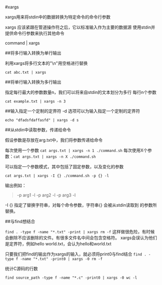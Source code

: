 #xargs

xargs用来将stdin中的数据转换为特定命令的命令行参数

xargs 应该紧跟在管道操作符之后，它以标准输入作为主要的数据源
使用stdin并提供命令行参数来执行其他命令

command | xargs

##将多行输入转换为单行输出

利用xargs将多行文本的"\n"用空格进行替换

`cat abc.txt | xargs`

##将单行输入转换为多行输出

指定每行最大的参数数量n，我们可以将来自stdin的文本划分为多行
每行n个参数

`cat example.txt | xargs -n 3`

##输入指定一个定制的定界符
-d 选项可以为输入指定一个定制的定界符

`echo "dfadsfdaffasfd" | xargs -d s`

##从stdin中读取参数，传递给命令

假设参数是存放在arg.txt中，我们将参数传递给命令

每次使用一个参数
`cat args.txt | xargs -n 1 ./command.sh`
每次使用X个参数：`cat args.txt | xargs -n X ./command.sh `

可以指定一个参数模式，其中包括了固定参数，以及变化的参数

`cat args.txt | xargs -I {} ./command.sh -p {} -l`

输出例如：

> -p arg1 -l
> -p arg2 -l 
> -p arg3 -l

-I {} 指定了替换字符串，对每个命令参数，字符串{} 会被从stdin读取到
的参数所替换。


##与find想结合

`find . -type f -name "*.txt" -print | xargs rm -f`
这样做很危险，有时候会删除不应该删除的文件。有很多文件名中间会包含空格符。
xargs会误认为他们是定界符，例如hello world.txt，会认为hello和world.txt

只要我们把find的输出作为xargs的输入，就必须将print0与find结合
`find . -type f -name "*.txt" -print0 | xargs -0 rm -f`

统计C源码的行数

`find source_path -type f -name "*.c" -print0 | xargs -0 wc -l`







